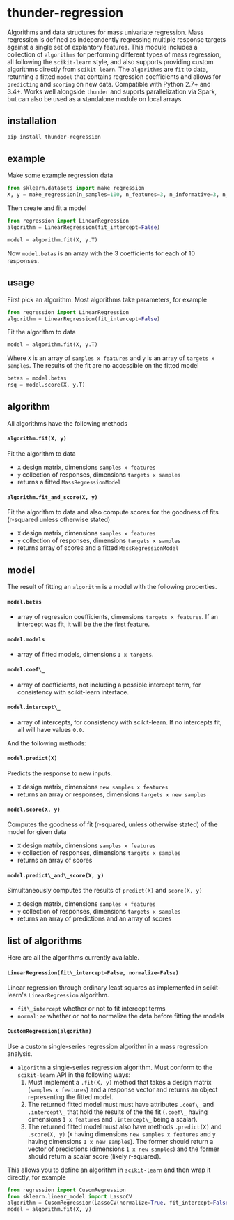 # thunder-regression

Algorithms and data structures for mass univariate regression. Mass regression is defined as independently regressing multiple response targets against a single set of explantory features. This module includes a collection of `algorithms` for performing different types of mass regression, all following the `scikit-learn` style, and also supports providing custom algorithms directly from `scikit-learn`. The `algorithms` are `fit` to data, returning a fitted `model` that contains regression coefficients and allows for `predicting` and `scoring` on new data. Compatible with Python 2.7+ and 3.4+. Works well alongside `thunder` and supprts parallelization via Spark, but can also be used as a standalone module on local arrays.

## installation

```bash
pip install thunder-regression
```

## example

Make some example regression data

```python
from sklearn.datasets import make_regression
X, y = make_regression(n_samples=100, n_features=3, n_informative=3, n_targets=10, noise=1.0)
```

Then create and fit a model

```python
from regression import LinearRegression
algorithm = LinearRegression(fit_intercept=False)

model = algorithm.fit(X, y.T)
```

Now `model.betas` is an array with the 3 coefficients for each of 10 responses.

## usage

First pick an algorithm. Most algorithms take parameters, for example

```python
from regression import LinearRegression
algorithm = LinearRegression(fit_intercept=False)
```

Fit the algorithm to data

```python
model = algorithm.fit(X, y.T)
```

Where `X` is an array of `samples x features` and `y` is an array of `targets x samples`. The results of the
fit are no accessible on the fitted model

```python
betas = model.betas
rsq = model.score(X, y.T)
```

## algorithm

All algorithms have the following methods

#### `algorithm.fit(X, y)`
Fit the algorithm to data
- `X` design matrix, dimensions `samples x features`
- `y` collection of responses, dimensions `targets x samples`
- returns a fitted `MassRegressionModel`

#### `algorithm.fit_and_score(X, y)`
Fit the algorithm to data and also compute scores for the goodness of fits (r-squared unless otherwise stated)
- `X` design matrix, dimensions `samples x features`
- `y` collection of responses, dimensions `targets x samples`
- returns array of scores and a fitted `MassRegressionModel`

## model

The result of fitting an `algorithm` is a model with the following properties.

#### `model.betas`
- array of regression coefficients, dimensions `targets x features`. If an intercept was fit, it will be the 
the first feature.

#### `model.models`
- array of fitted models, dimensions `1 x targets`.

#### `model.coef\_`
- array of coefficients, not including a possible intercept term, for consistency with scikit-learn interface.

#### `model.intercept\_`
- array of intercepts, for consistency with scikit-learn. If no intercepts fit, all will have values `0.0`.

And the following methods:

#### `model.predict(X)`
Predicts the response to new inputs.
- `X` design matrix, dimensions `new samples x features`
- returns an array or responses, dimensions `targets x new samples`

#### `model.score(X, y)`
Computes the goodness of fit (r-squared, unless otherwise stated) of the model for given data
- `X` design matrix, dimensions `samples x features`
- `y` collection of responses, dimensions `targets x samples`
- returns an array of scores

#### `model.predict\_and\_score(X, y)`
Simultaneously computes the results of `predict(X)` and `score(X, y)`
- `X` design matrix, dimensions `samples x features`
- `y` collection of responses, dimensions `targets x samples`
- returns an array of predictions and an array of scores

## list of algorithms

Here are all the algorithms currently available.

#### `LinearRegression(fit\_intercept=False, normalize=False)`
Linear regression through ordinary least squares as implemented in scikit-learn's `LinearRegression` algorithm.
- `fit\_intercept` whether or not to fit intercept terms
- `normalize` whether or not to normalize the data before fitting the models

#### `CustomRegression(algorithm)`
Use a custom single-series regression algorithm in a mass regression analysis.
- `algorithm` a single-series regression algorithm. Must conform to the `scikit-learn` API in the following ways:
    1. Must implement a `.fit(X, y)` method that takes a design matrix (`samples x features`) and a response
       vector and returns an object representing the fitted model.
    2. The returned fitted model must must have attributes `.coef\_` and `.intercept\_` that hold the results of the
       the fit (`.coef\_` having dimensions `1 x features` and `.intercept\_` being a scalar).
    3. The returned fitted model must also have methods `.predict(X)` and `.score(X, y)` (`X` having dimensions
       `new samples x features` and `y` having dimensions `1 x new samples`). The former should return a vector of
       predictions (dimensions `1 x new samples`) and the former should return a scalar score (likely r-squared).

This allows you to define an algorithm in `scikit-learn` and then wrap it directly, for example

```python
from regression import CusomRegression
from sklearn.linear_model import LassoCV
algorithm = CusomRegression(LassoCV(normalize=True, fit_intercept=False))
model = algorithm.fit(X, y)
```

